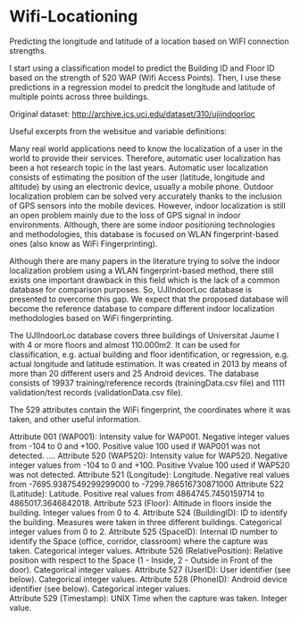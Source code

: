 # Wifi-Locationing


Predicting the longitude and latitude of a location based on WIFI connection strengths.

I start using a classification model to predict the Building ID and Floor ID based on the strength of 520 WAP (Wifi Access Points). 
Then, I use these predictions in a regression model to predcit the longitude and latitude of multiple points across three buildings.

Original dataset: http://archive.ics.uci.edu/dataset/310/ujiindoorloc

Useful excerpts from the websitue and variable definitions:

Many real world applications need to know the localization of a user in the world to provide their services. Therefore, automatic user localization has been a hot research topic in the last years. Automatic user localization consists of estimating the position of the user (latitude, longitude and altitude) by using an electronic device, usually a mobile phone. Outdoor localization problem can be solved very accurately thanks to the inclusion of GPS sensors into the mobile devices. However, indoor localization is still an open problem mainly due to the loss of GPS signal in indoor environments. Although, there are some indoor positioning technologies and methodologies, this database is focused on WLAN fingerprint-based ones (also know as WiFi Fingerprinting).

Although there are many papers in the literature trying to solve the indoor localization problem using a WLAN fingerprint-based method, there still exists one important drawback in this field which is the lack of a common database for comparison purposes. So, UJIIndoorLoc database is presented to overcome this gap. We expect that the proposed database will become the reference database to compare different indoor localization methodologies based on WiFi fingerprinting.

The UJIIndoorLoc database covers three buildings of Universitat Jaume I with 4 or more floors and almost 110.000m2. It can be used for classification, e.g. actual building and floor identification, or regression, e.g. actual longitude and latitude estimation. It was created in 2013 by means of more than 20 different users and 25 Android devices. The database consists of 19937 training/reference records (trainingData.csv file) and 1111 validation/test records (validationData.csv file).

The 529 attributes contain the WiFi fingerprint, the coordinates where it was taken, and other useful information.

Attribute 001 (WAP001): Intensity value for WAP001. Negative integer values from -104 to 0 and +100. Positive value 100 used if WAP001 was not detected.
....
Attribute 520 (WAP520): Intensity value for WAP520. Negative integer values from -104 to 0 and +100. Positive Vvalue 100 used if WAP520 was not detected.
Attribute 521 (Longitude): Longitude. Negative real values from -7695.9387549299299000 to -7299.786516730871000
Attribute 522 (Latitude): Latitude. Positive real values from 4864745.7450159714 to 4865017.3646842018.
Attribute 523 (Floor): Altitude in floors inside the building. Integer values from 0 to 4.
Attribute 524 (BuildingID): ID to identify the building. Measures were taken in three different buildings. Categorical integer values from 0 to 2.
Attribute 525 (SpaceID): Internal ID number to identify the Space (office, corridor, classroom) where the capture was taken. Categorical integer values.
Attribute 526 (RelativePosition): Relative position with respect to the Space (1 - Inside, 2 - Outside in Front of the door). Categorical integer values. 
Attribute 527 (UserID): User identifier (see below). Categorical integer values. 
Attribute 528 (PhoneID): Android device identifier (see below). Categorical integer values.  
Attribute 529 (Timestamp): UNIX Time when the capture was taken. Integer value. 
